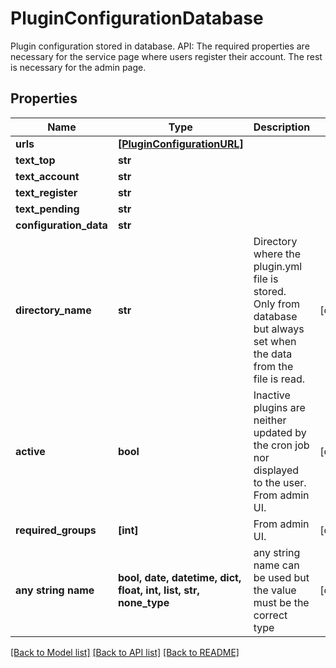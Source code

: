 # PluginConfigurationDatabase

Plugin configuration stored in database.  API: The required properties are necessary for the service page where users register their account. The rest is necessary for the admin page.

## Properties
Name | Type | Description | Notes
------------ | ------------- | ------------- | -------------
**urls** | [**[PluginConfigurationURL]**](PluginConfigurationURL.md) |  | 
**text_top** | **str** |  | 
**text_account** | **str** |  | 
**text_register** | **str** |  | 
**text_pending** | **str** |  | 
**configuration_data** | **str** |  | 
**directory_name** | **str** | Directory where the plugin.yml file is stored.  Only from database but always set when the data from the file is read. | [optional] 
**active** | **bool** | Inactive plugins are neither updated by the cron job nor displayed to the user.  From admin UI. | [optional] 
**required_groups** | **[int]** | From admin UI. | [optional] 
**any string name** | **bool, date, datetime, dict, float, int, list, str, none_type** | any string name can be used but the value must be the correct type | [optional]

[[Back to Model list]](../README.md#documentation-for-models) [[Back to API list]](../README.md#documentation-for-api-endpoints) [[Back to README]](../README.md)


